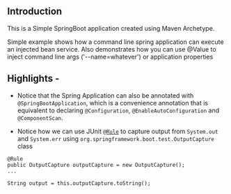 ## Introduction

This is a Simple SpringBoot application created using Maven Archetype.

Simple example shows how a command line spring application can execute an
injected bean service. Also demonstrates how you can use @Value to inject
command line args ('--name=whatever') or application properties

## Highlights -
-	Notice that the Spring Application can also be annotated with `@SpringBootApplication`, which is a convenience annotation that is equivalent to declaring `@Configuration`, `@EnableAutoConfiguration` and `@ComponentScan`.

-	Notice how we can use JUnit [`@Rule`](https://github.com/junit-team/junit4/wiki/Rules) to capture output from `System.out` and `System.err` using `org.springframework.boot.test.OutputCapture` class

```
@Rule
public OutputCapture outputCapture = new OutputCapture();
...

String output = this.outputCapture.toString();
```
